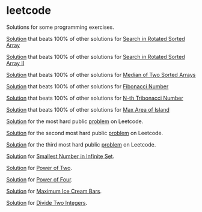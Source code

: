 # leetcode
Solutions for some programming exercises.

[Solution](app/src/main/java/SearchRotatedArray.java) that beats 100% of other solutions for [Search in Rotated Sorted Array](https://leetcode.com/problems/search-in-rotated-sorted-array/description/)

[Solution](app/src/main/java/SortedArrayII.java) that beats 100% of other solutions for [Search in Rotated Sorted Array II](https://leetcode.com/problems/search-in-rotated-sorted-array-ii/description/)

[Solution](app/src/main/java/MedianSortedArrays.java) that beats 100% of other solutions for [Median of Two Sorted Arrays](https://leetcode.com/problems/median-of-two-sorted-arrays/)

[Solution](app/src/main/java/Fibonacci.java) that beats 100% of other solutions for [Fibonacci Number](https://leetcode.com/problems/fibonacci-number/)

[Solution](app/src/main/java/Tribonacci.java) that beats 100% of other solutions for [N-th Tribonacci Number](https://leetcode.com/problems/n-th-tribonacci-number/)

[Solution](app/src/main/java/MaxAreaOfIsland.java) that beats 100% of other solutions for [Max Area of Island](https://leetcode.com/problems/max-area-of-island/)

[Solution](app/src/main/java/MaxLine.java) for the most hard public [problem](https://leetcode.com/problems/max-points-on-a-line/) on Leetcode.

[Solution](app/src/main/java/WildMatch.java) for the second most hard public [problem](https://leetcode.com/problems/wildcard-matching/) on Leetcode.

[Solution](app/src/main/java/RegExMatch.java) for the third most hard public [problem](https://leetcode.com/problems/regular-expression-matching) on Leetcode.

[Solution](app/src/main/java/SmallestInfiniteSet.java) for [Smallest Number in Infinite Set](https://leetcode.com/problems/smallest-number-in-infinite-set/).

[Solution](app/src/main/java/com/alexeyshurygin/IsPowerOfTwo.java) for [Power of Two](https://leetcode.com/problems/power-of-two/).

[Solution](app/src/main/java/IsPowerOfFour.java) for [Power of Four](https://leetcode.com/problems/power-of-four/).

[Solution](app/src/main/java/MaximumIceCreamBars.java) for [Maximum Ice Cream Bars](https://leetcode.com/problems/maximum-ice-cream-bars).

[Solution](app/src/main/java/DivideTwoIntegers.java) for [Divide Two Integers](https://leetcode.com/problems/divide-two-integers).
